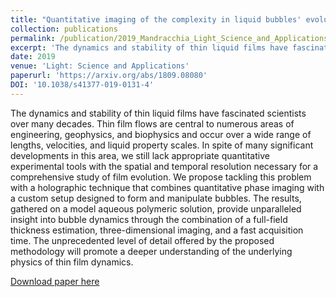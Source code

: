 ```yaml
---
title: "Quantitative imaging of the complexity in liquid bubbles' evolution reveals the dynamics of film retraction"
collection: publications
permalink: /publication/2019_Mandracchia_Light_Science_and_Applications
excerpt: 'The dynamics and stability of thin liquid films have fascinated scientists over many decades. Thin film flows are central to numerous areas of engineering, geophysics, and biophysics and occur over a wide range of lengths, velocities, and liquid property scales. In spite of many significant developments in this area, we still lack appropriate quantitative experimental tools with the spatial and temporal resolution necessary for a comprehensive study of film evolution. We propose tackling this problem with a holographic technique that combines quantitative phase imaging with a custom setup designed to form and manipulate bubbles. The results, gathered on a model aqueous polymeric solution, provide unparalleled insight into bubble dynamics through the combination of a full-field thickness estimation, three-dimensional imaging, and a fast acquisition time. The unprecedented level of detail offered by the proposed methodology will promote a deeper understanding of the underlying physics of thin film dynamics.'
date: 2019
venue: 'Light: Science and Applications'
paperurl: 'https://arxiv.org/abs/1809.08080'
DOI: '10.1038/s41377-019-0131-4'
---
```

The dynamics and stability of thin liquid films have fascinated scientists over many decades. Thin film flows are central to numerous areas of engineering, geophysics, and biophysics and occur over a wide range of lengths, velocities, and liquid property scales. In spite of many significant developments in this area, we still lack appropriate quantitative experimental tools with the spatial and temporal resolution necessary for a comprehensive study of film evolution. We propose tackling this problem with a holographic technique that combines quantitative phase imaging with a custom setup designed to form and manipulate bubbles. The results, gathered on a model aqueous polymeric solution, provide unparalleled insight into bubble dynamics through the combination of a full-field thickness estimation, three-dimensional imaging, and a fast acquisition time. The unprecedented level of detail offered by the proposed methodology will promote a deeper understanding of the underlying physics of thin film dynamics.

[Download paper here](https://arxiv.org/abs/1809.08080)
